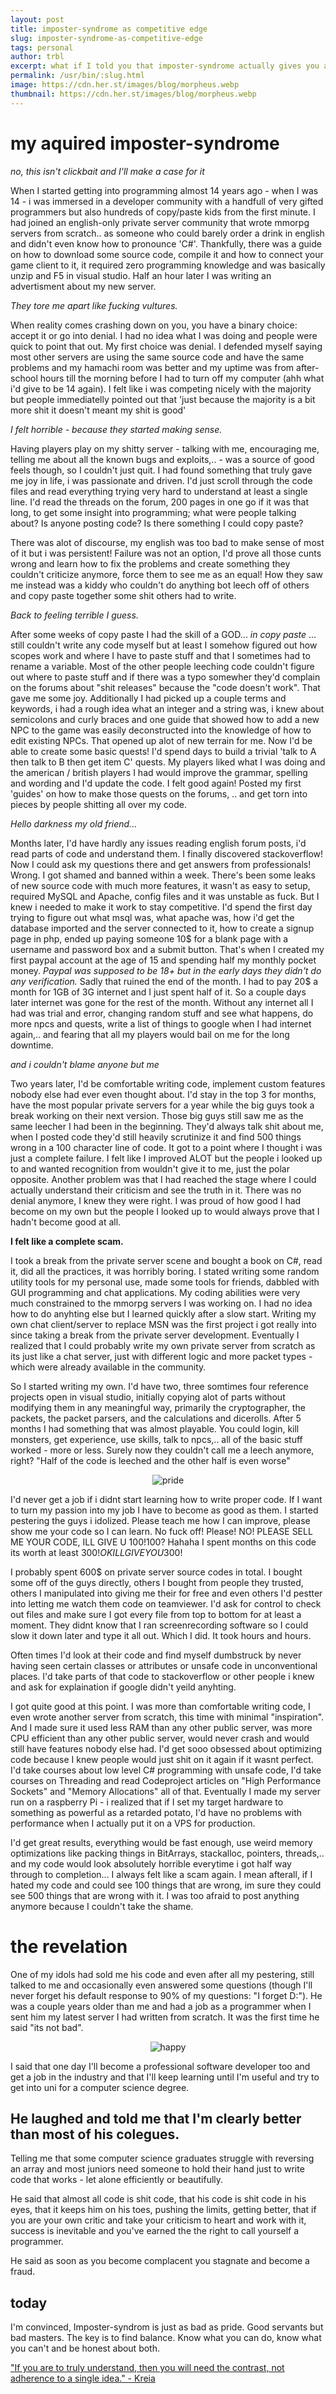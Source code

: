```yaml
---
layout: post
title: imposter-syndrome as competitive edge
slug: imposter-syndrome-as-competitive-edge
tags: personal
author: trbl
excerpt: what if I told you that imposter-syndrome actually gives you a competitive edge in the first couple of years?
permalink: /usr/bin/:slug.html
image: https://cdn.her.st/images/blog/morpheus.webp
thumbnail: https://cdn.her.st/images/blog/morpheus.webp
---
```


# my aquired imposter-syndrome
*no, this isn't clickbait and I'll make a case for it*

When I started getting into programming almost 14 years ago - when I was 14 - i was immersed in a developer community with a handfull of very gifted programmers but also hundreds of copy/paste kids from the first minute. I had joined an english-only private server community that wrote mmorpg servers from scratch.. as someone who could barely order a drink in english and didn't even know how to pronounce 'C#'. Thankfully, there was a guide on how to download some source code, compile it and how to connect your game client to it, it required zero programming knowledge and was basically unzip and F5 in visual studio. Half an hour later I was writing an advertisment about my new server.

*They tore me apart like fucking vultures.*

When reality comes crashing down on you, you have a binary choice: accept it or go into denial. I had no idea what I was doing and people were quick to point that out. My first choice was denial. I defended myself saying most other servers are using the same source code and have the same problems and my hamachi room was better and my uptime was from after-school hours till the morning before I had to turn off my computer (ahh what i'd give to be 14 again). I felt like i was competing nicely with the majority but people immediatelly pointed out that 'just because the majority is a bit more shit it doesn't meant my shit is good'

*I felt horrible - because they started making sense.*

Having players play on my shitty server - talking with me, encouraging me, telling me about all the known bugs and exploits,.. - was a source of good feels though, so I couldn't just quit. I had found something that truly gave me joy in life, i was passionate and driven. I'd just scroll through the code files and read everything trying very hard to understand at least a single line. I'd read the threads on the forum, 200 pages in one go if it was that long, to get some insight into programming; what were people talking about? Is anyone posting code? Is there something I could copy paste?

There was alot of discourse, my english was too bad to make sense of most of it but i was persistent! Failure was not an option, I'd prove all those cunts wrong and learn how to fix the problems and create something they couldn't criticize anymore, force them to see me as an equal! How they saw me instead was a kiddy who couldn't do anything bot leech off of others and copy paste together some shit others had to write.

*Back to feeling terrible I guess.*

After some weeks of copy paste I had the skill of a GOD... *in copy paste* ... still couldn't write any code myself but at least I somehow figured out how scopes work and where I have to paste stuff and that I sometimes had to rename a variable. Most of the other people leeching code couldn't figure out where to paste stuff and if there was a typo somewher they'd complain on the forums about "shit releases" because the "code doesn't work". That gave me some joy. Additionally I had picked up a couple terms and keywords, i had a rough idea what an integer and a string was, i knew about semicolons and curly braces and one guide that showed how to add a new NPC to the game was easily deconstructed into the knowledge of how to edit existing NPCs. That opened up alot of new terrain for me. Now I'd be able to create some basic quests! I'd spend days to build a trivial 'talk to A then talk to B then get item C' quests. My players liked what I was doing and the american / british players I had would improve the grammar, spelling and wording and I'd update the code. I felt good again! Posted my first 'guides' on how to make those quests on the forums, .. and get torn into pieces by people shitting all over my code.

*Hello darkness my old friend...*

Months later, I'd have hardly any issues reading english forum posts, i'd read parts of code and understand them. I finally discovered stackoverflow! Now I could ask my questions there and get answers from professionals! Wrong. I got shamed and banned within a week. There's been some leaks of new source code with much more features, it wasn't as easy to setup, required MySQL and Apache, config files and it was unstable as fuck. But I knew i needed to make it work to stay competitive.
I'd spend the first day trying to figure out what msql was, what apache was, how i'd get the database imported and the server connected to it, how to create a signup page in php, ended up paying someone 10$ for a blank page with a username and password box and a submit button. That's when I created my first paypal account at the age of 15 and spending half my monthly pocket money. *Paypal was supposed to be 18+ but in the early days they didn't do any verification.* Sadly that ruined the end of the month. I had to pay 20$ a month for 1GB of 3G internet and I just spent half of it. So a couple days later internet was gone for the rest of the month. Without any internet all I had was trial and error, changing random stuff and see what happens, do more npcs and quests, write a list of things to google when I had internet again,.. and fearing that all my players would bail on me for the long downtime. 

*and i couldn't blame anyone but me*

Two years later, I'd be comfortable writing code, implement custom features nobody else had ever even thought about. I'd stay in the top 3 for months, have the most popular private servers for a year while the big guys took a break working on their next version. Those big guys still saw me as the same leecher I had been in the beginning. They'd always talk shit about me, when I posted code they'd still heavily scrutinize it and find 500 things wrong in a 100 character line of code. It got to a point where I thought i was just a complete failure. I felt like I improved ALOT but the people i looked up to and wanted recognition from wouldn't give it to me, just the polar opposite. Another problem was that I had reached the stage where I could actually understand their criticism and see the truth in it. There was no denial anymore, I knew they were right. I was proud of how good I had become on my own but the people I looked up to would always prove that I hadn't become good at all. 

**I felt like a complete scam.** 

I took a break from the private server scene and bought a book on C#, read it, did all the practices, it was horribly boring. I stated writing some random utility tools for my personal use, made some tools for friends, dabbled with GUI programming and chat applications. My coding abilities were very much constrained to the mmorpg servers I was working on. I had no idea how to do anyhting else but I learned quickly after a slow start. Writing my own chat client/server to replace MSN was the first project i got really into since taking a break from the private server development. Eventually I realized that I could probably write my own private server from scratch as its just like a chat server, just with different logic and more packet types - which were already available in the community.

So I started writing my own. I'd have two, three somtimes four reference projects open in visual studio, initially copying alot of parts without modifying them in any meaningful way, primarily the cryptographer, the packets, the packet parsers, and the calculations and dicerolls. After 5 months I had something that was almost playable. You could login, kill monsters, get experience, use skills, talk to npcs,.. all of the basic stuff worked - more or less. Surely now they couldn't call me a leech anymore, right?  "Half of the code is leeched and the other half is even worse"

<center> <img class="lazyload" data-src="https://cdn.her.st/images/blog/pride.gif" alt="pride"> </center>

I'd never get a job if i didnt start learning how to write proper code. If I want to turn my passion into my job I have to become as good as them. I started pestering the guys i idolized. Please teach me how I can improve, please show me your code so I can learn. No fuck off! Please! NO! PLEASE SELL ME YOUR CODE, ILL GIVE U 100$! 100$? Hahaha I spent months on this code its worth at least 300$! OK ILL GIVE YOU 300$! 

I probably spent 600$ on private server source codes in total. I bought some off of the guys directly, others I bought from people they trusted, others I manipulated into giving me their for free and even others I'd pestter into letting me watch them code on teamviewer. I'd ask for control to check out files and make sure I got every file from top to bottom for at least a moment. They didnt know that I ran screenrecording software so I could slow it down later and type it all out. Which I did. It took hours and hours.

Often times I'd look at their code and find myself dumbstruck by never having seen certain classes or attributes or unsafe code in unconventional places. I'd take parts of that code to stackoverflow or other people i knew and ask for explaination if google didn't yeild anyhting.

I got quite good at this point. I was more than comfortable writing code, I even wrote another server from scratch, this time with minimal "inspiration". And I made sure it used less RAM than any other public server, was more CPU efficient than any other public server, would never crash and would still have features nobody else had. I'd get sooo obsessed about optimizing code because I knew people would just shit on it again if it wasnt perfect. I'd take courses about low level C# programming with unsafe code, I'd take courses on Threading and read Codeproject articles on "High Performance Sockets" and "Memory Allocations" all of that. Eventually I made my server run on a raspberry Pi - i realized that if I set my target hardware to something as powerful as a retarded potato, I'd have no problems with performance when I actually put it on a VPS for production. 

I'd get great results, everything would be fast enough, use weird memory optimizations like packing things in BitArrays, stackalloc, pointers, threads,.. and my code would look absolutely horrible everytime i got half way through to completion... I always felt like a scam again. I mean afterall, if I hated my code and could see 100 things that are wrong, im sure they could see 500 things that are wrong with it. I was too afraid to post anything anymore because I couldn't take the shame.

# the revelation

One of my idols had sold me his code and even after all my pestering, still talked to me and occasionally even answered some questions (though I'll never forget his default response to 90% of my questions: "I forget D:"). He was a couple years older than me and had a job as a programmer when I sent him my latest server I had written from scratch. It was the first time he said "its not bad".

<center> <img class="lazyload" data-src="https://cdn.her.st/images/blog/happy.webp" alt="happy"> </center>

I said that one day I'll become a professional software developer too and get a job in the industry and that I'll keep learning until I'm useful and try to get into uni for a computer science degree.

## He laughed and told me that I'm clearly better than most of his colegues. 

Telling me that some computer science graduates struggle with reversing an array and most juniors need someone to hold their hand just to write code that works - let alone efficiently or beautifully.

He said that almost all code is shit code, that his code is shit code in his eyes, that it keeps him on his toes, pushing the limits, getting better, that if you are your own critic and take your criticism to heart and work with it, success is inevitable and you've earned the the right to call yourself a programmer.

He said as soon as you become complacent you stagnate and become a fraud.

## today

I'm convinced, Imposter-syndrom is just as bad as pride. Good servants but bad masters. The key is to find balance. Know what you can do, know what you can't and be honest about both.

["If you are to truly understand, then you will need the contrast, not adherence to a single idea." - Kreia](https://youtu.be/C4R4cEY1_Hg)
